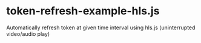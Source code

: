 # token-refresh-example-hls.js
Automatically refresh token at given time interval using hls.js (uninterrupted video/audio play)
